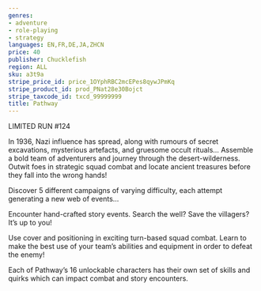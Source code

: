 ```yaml
---
genres:
- adventure
- role-playing
- strategy
languages: EN,FR,DE,JA,ZHCN
price: 40
publisher: Chucklefish
region: ALL
sku: a3t9a
stripe_price_id: price_1OYphRBC2mcEPes8qywJPmKq
stripe_product_id: prod_PNat28e30Bojct
stripe_taxcode_id: txcd_99999999
title: Pathway
---
```


LIMITED RUN #124

In 1936, Nazi influence has spread, along with rumours of secret excavations, mysterious artefacts, and gruesome occult rituals… Assemble a bold team of adventurers and journey through the desert-wilderness. Outwit foes in strategic squad combat and locate ancient treasures before they fall into the wrong hands!

Discover 5 different campaigns of varying difficulty, each attempt generating a new web of events…

Encounter hand-crafted story events. Search the well?
Save the villagers? It’s up to you!

Use cover and positioning in exciting turn-based squad combat.
Learn to make the best use of your team’s abilities and equipment in order to defeat the enemy!

Each of Pathway’s 16 unlockable characters has their own set of skills and quirks which can impact combat and story encounters.
